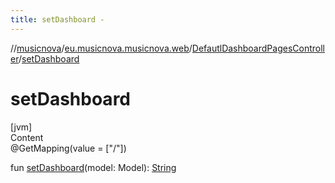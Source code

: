 ```yaml
---
title: setDashboard -
---
```

//[musicnova](../../index.md)/[eu.musicnova.musicnova.web](../index.md)/[DefautlDashboardPagesController](index.md)/[setDashboard](set-dashboard.md)



# setDashboard  
[jvm]  
Content  
@GetMapping(value = ["/"])  
  
fun [setDashboard](set-dashboard.md)(model: Model): [String](https://kotlinlang.org/api/latest/jvm/stdlib/kotlin/-string/index.html)  



